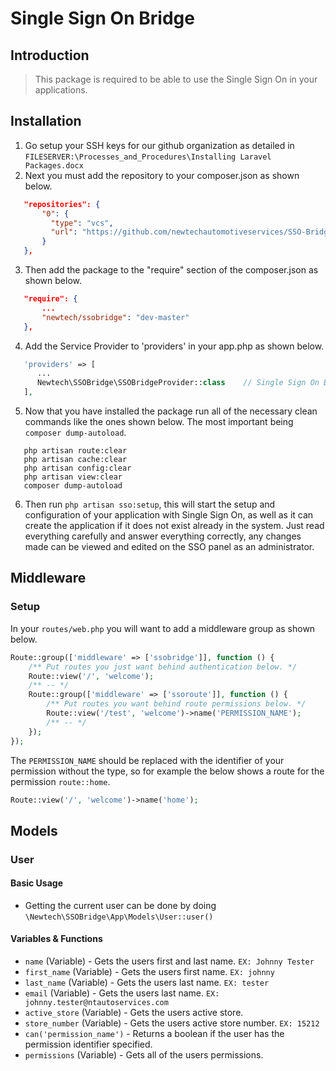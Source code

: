 
# Single Sign On Bridge  
  
## Introduction  
> This package is required to be able to use the Single Sign On in your applications.  
  
## Installation  
1) Go setup your SSH keys for our github organization as detailed in `FILESERVER:\Processes_and_Procedures\Installing Laravel Packages.docx`  
2) Next you must add the repository to your composer.json as shown below.  
```json  
   "repositories": {  
       "0": {  
         "type": "vcs",  
         "url": "https://github.com/newtechautomotiveservices/SSO-Bridge-Package.git"  
       }  
   },  
```  
3) Then add the package to the "require" section of the composer.json as shown below.  
```json  
   "require": {  
       ...  
       "newtech/ssobridge": "dev-master"  
   },  
```  
4) Add the Service Provider to 'providers' in your app.php as shown below.  
```php  
   'providers' => [  
      ...  
      Newtech\SSOBridge\SSOBridgeProvider::class    // Single Sign On Bridge  
   ],  
```  
5) Now that you have installed the package run all of the necessary clean commands like the ones shown below. The most important being `composer dump-autoload`.  
```shell  
   php artisan route:clear  
   php artisan cache:clear  
   php artisan config:clear  
   php artisan view:clear  
   composer dump-autoload  
```  
6) Then run `php artisan sso:setup`, this will start the setup and configuration of your application with Single Sign On, as well as it can create the application if it does not exist already in the system. Just read everything carefully and answer everything correctly, any changes made can be viewed and edited on the SSO panel as an administrator.
## Middleware
### Setup
In your `routes/web.php` you will want to add a middleware group as shown below.
```php
Route::group(['middleware' => ['ssobridge']], function () {  
	/** Put routes you just want behind authentication below. */
	Route::view('/', 'welcome');
	/** -- */
	Route::group(['middleware' => ['ssoroute']], function () {  
		/** Put routes you want behind route permissions below. */
		Route::view('/test', 'welcome')->name('PERMISSION_NAME');
		/** -- */
	});  
});
```
The `PERMISSION_NAME` should be replaced with the identifier of your permission without the type, so for example the below shows a route for the permission `route::home`.
```php
Route::view('/', 'welcome')->name('home');
```
## Models
### User
#### Basic Usage
- Getting the current user can be done by doing `\Newtech\SSOBridge\App\Models\User::user()`
#### Variables & Functions
- `name` (Variable) - Gets the users first and last name. `EX: Johnny Tester`
- `first_name` (Variable) - Gets the users first name. `EX: johnny`
- `last_name` (Variable) - Gets the users last name. `EX: tester`
- `email` (Variable) - Gets the users last name. `EX: johnny.tester@ntautoservices.com`
- `active_store` (Variable) - Gets the users active store.
- `store_number` (Variable) - Gets the users active store number. `EX: 15212`
- `can('permission_name')` - Returns a boolean if the user has the permission identifier specified.
- `permissions` (Variable) - Gets all of the users permissions.
